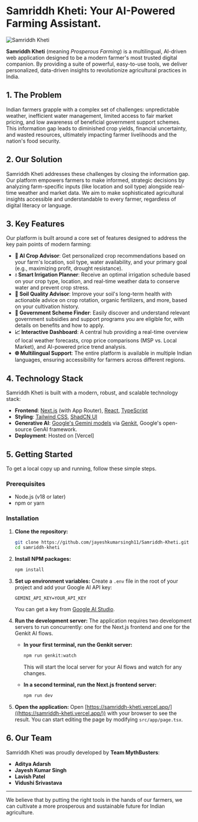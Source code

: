 
# Samriddh Kheti: Your AI-Powered Farming Assistant.

![Samriddh Kheti](https://khetibuddy.com/wp-content/uploads/2024/06/Crops.jpg)

**Samriddh Kheti** (meaning *Prosperous Farming*) is a multilingual, AI-driven web application designed to be a modern farmer's most trusted digital companion. By providing a suite of powerful, easy-to-use tools, we deliver personalized, data-driven insights to revolutionize agricultural practices in India.

## 1. The Problem

Indian farmers grapple with a complex set of challenges: unpredictable weather, inefficient water management, limited access to fair market pricing, and low awareness of beneficial government support schemes. This information gap leads to diminished crop yields, financial uncertainty, and wasted resources, ultimately impacting farmer livelihoods and the nation's food security.

## 2. Our Solution

Samriddh Kheti addresses these challenges by closing the information gap. Our platform empowers farmers to make informed, strategic decisions by analyzing farm-specific inputs (like location and soil type) alongside real-time weather and market data. We aim to make sophisticated agricultural insights accessible and understandable to every farmer, regardless of digital literacy or language.

## 3. Key Features

Our platform is built around a core set of features designed to address the key pain points of modern farming:

*   **🧠 AI Crop Advisor**: Get personalized crop recommendations based on your farm's location, soil type, water availability, and your primary goal (e.g., maximizing profit, drought resistance).
*   **💧 Smart Irrigation Planner**: Receive an optimal irrigation schedule based on your crop type, location, and real-time weather data to conserve water and prevent crop stress.
*   **🔬 Soil Quality Advisor**: Improve your soil's long-term health with actionable advice on crop rotation, organic fertilizers, and more, based on your cultivation history.
*   **🏦 Government Scheme Finder**: Easily discover and understand relevant government subsidies and support programs you are eligible for, with details on benefits and how to apply.
*   **📈 Interactive Dashboard**: A central hub providing a real-time overview of local weather forecasts, crop price comparisons (MSP vs. Local Market), and AI-powered price trend analysis.
*   **🌐 Multilingual Support**: The entire platform is available in multiple Indian languages, ensuring accessibility for farmers across different regions.

## 4. Technology Stack

Samriddh Kheti is built with a modern, robust, and scalable technology stack:

*   **Frontend**: [Next.js](https://nextjs.org/) (with App Router), [React](https://react.dev/), [TypeScript](https://www.typescriptlang.org/)
*   **Styling**: [Tailwind CSS](https://tailwindcss.com/), [ShadCN UI](https://ui.shadcn.com/)
*   **Generative AI**: [Google's Gemini models](https://deepmind.google/technologies/gemini/) via [Genkit](https://firebase.google.com/docs/genkit), Google's open-source GenAI framework.
*   **Deployment**: Hosted on [Vercel]

## 5. Getting Started

To get a local copy up and running, follow these simple steps.

### Prerequisites

*   Node.js (v18 or later)
*   npm or yarn

### Installation

1.  **Clone the repository:**
    ```sh
    git clone https://github.com/jayeshkumarsingh11/Samriddh-Kheti.git
    cd samriddh-kheti
    ```

2.  **Install NPM packages:**
    ```sh
    npm install
    ```

3.  **Set up environment variables:**
    Create a `.env` file in the root of your project and add your Google AI API key:
    ```.env
    GEMINI_API_KEY=YOUR_API_KEY
    ```
    You can get a key from [Google AI Studio](https://aistudio.google.com/app/apikey).

4.  **Run the development server:**
    The application requires two development servers to run concurrently: one for the Next.js frontend and one for the Genkit AI flows.

    *   **In your first terminal, run the Genkit server:**
        ```sh
        npm run genkit:watch
        ```
        This will start the local server for your AI flows and watch for any changes.

    *   **In a second terminal, run the Next.js frontend server:**
        ```sh
        npm run dev
        ```

5.  **Open the application:**
    Open [https://samriddh-kheti.vercel.app/]((https://samriddh-kheti.vercel.app/)) with your browser to see the result. You can start editing the page by modifying `src/app/page.tsx`.

## 6. Our Team

Samriddh Kheti was proudly developed by **Team MythBusters**:

*   **Aditya Adarsh**
*   **Jayesh Kumar Singh**
*   **Lavish Patel**
*   **Vidushi Srivastava**

---

We believe that by putting the right tools in the hands of our farmers, we can cultivate a more prosperous and sustainable future for Indian agriculture.
